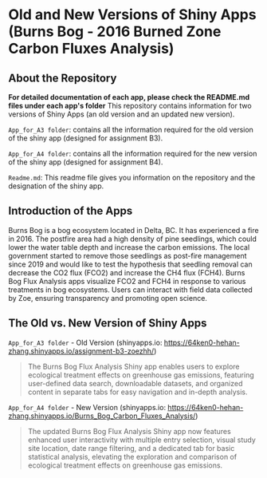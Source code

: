 # Old and New Versions of Shiny Apps (Burns Bog - 2016 Burned Zone Carbon Fluxes Analysis)

## About the Repository
**For detailed documentation of each app, please check the README.md files under each app's folder**
This repository contains information for two versions of Shiny Apps (an old version and an updated new version).

`App_for_A3 folder`: contains all the information required for the old version of the shiny app (designed for assignment B3).

`App_for_A4 folder`: contains all the information required for the new version of the shiny app (designed for assignment B4).

`Readme.md`: This readme file gives you information on the repository and the designation of the shiny app.

## Introduction of the Apps
Burns Bog is a bog ecosystem located in Delta, BC. It has experienced a fire in 2016. The postfire area had a high density of pine seedlings, which could lower the water table depth and increase the carbon emissions. The local government started to remove those seedlings as post-fire management since 2019 and would like to test the hypothesis that seedling removal can decrease the CO2 flux (FCO2) and increase the CH4 flux (FCH4). Burns Bog Flux Analysis apps visualize FCO2 and FCH4 in response to various treatments in bog ecosystems. Users can interact with field data collected by Zoe, ensuring transparency and promoting open science.

## The Old vs. New Version of Shiny Apps

`App_for_A3 folder` - Old Version (shinyapps.io: https://64ken0-hehan-zhang.shinyapps.io/assignment-b3-zoezhh/)
> The Burns Bog Flux Analysis Shiny app enables users to explore ecological treatment effects on greenhouse gas emissions, featuring user-defined data search, downloadable datasets, and organized content in separate tabs for easy navigation and in-depth analysis.
>
`App_for_A4 folder` - New Version (shinyapps.io: https://64ken0-hehan-zhang.shinyapps.io/Burns_Bog_Carbon_Fluxes_Analysis/)
> The updated Burns Bog Flux Analysis Shiny app now features enhanced user interactivity with multiple entry selection, visual study site location, date range filtering, and a dedicated tab for basic statistical analysis, elevating the exploration and comparison of ecological treatment effects on greenhouse gas emissions.
> 
